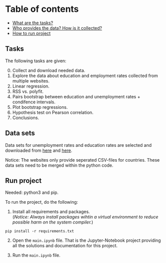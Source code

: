 # Table of contents
* [What are the tasks?](#tasks)
* [Who provides the data? How is it collected?](#data-sets)
* [How to run project](#run-project)

## Tasks
The following tasks are given:

<ol start="0">
  <li>Collect and download needed data.</li>
  <li> Explore the data about education and employment rates collected from multiple websites.</li>
  <li>Linear regression.</li>
  <li>RSS vs. polyfit.</li>
  <li>Pairs bootstrap between education and unemployment rates + condifence intervals.</li>
  <li>Plot bootstrap regressions.</li>
  <li>Hypothesis test on Pearson correlation.</li>
  <li>Conclusions.</li>
</ol>

## Data sets
Data sets for unemployment rates and education rates are selected and downloaded from [here](https://ec.europa.eu/eurostat/web/products-eurostat-news/-/DDN-20190920-1) and [here](https://data.oecd.org/unemp/unemployment-rates-by-education-level.htm).

Notice: The websites only provide seperated CSV-files for countries. These data sets need to be merged within the python code.

## Run project
Needed: python3 and pip.

To run the project, do the following:
1. Install all requirements and packages.
<br>(*Notice: Always install packages wihtin a virtual environment to reduce possible harm on the system compiler.*)

```
pip install -r requirements.txt
```

2. Open the `main.ipynb` file. That is the Jupyter-Notebook project providing all the solutions and documentation for this project.

3. Run the `main.ipynb` file.